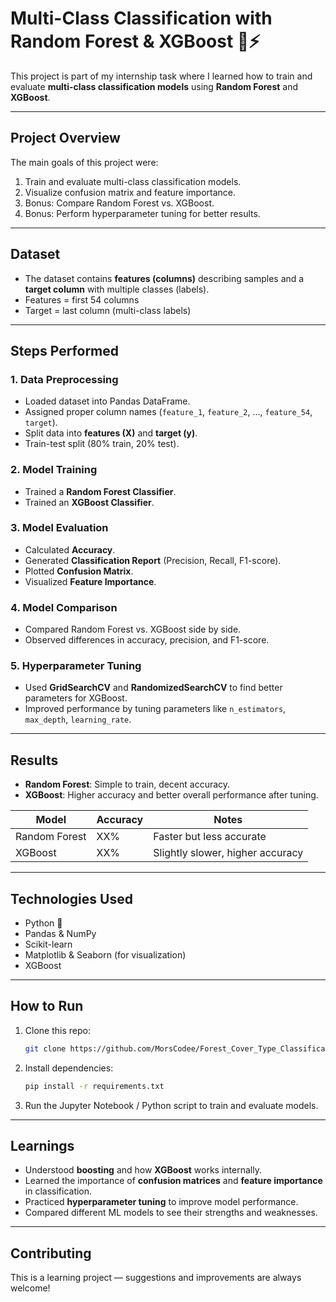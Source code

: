 
# Multi-Class Classification with Random Forest & XGBoost 🌳⚡

This project is part of my internship task where I learned how to train and evaluate **multi-class classification models** using **Random Forest** and **XGBoost**.

---

## Project Overview
The main goals of this project were:
1. Train and evaluate multi-class classification models.  
2. Visualize confusion matrix and feature importance.  
3. Bonus: Compare Random Forest vs. XGBoost.  
4. Bonus: Perform hyperparameter tuning for better results.  

---

## Dataset
- The dataset contains **features (columns)** describing samples and a **target column** with multiple classes (labels).
- Features = first 54 columns  
- Target = last column (multi-class labels)  

---

## Steps Performed

### 1. Data Preprocessing
- Loaded dataset into Pandas DataFrame.  
- Assigned proper column names (`feature_1`, `feature_2`, …, `feature_54`, `target`).  
- Split data into **features (X)** and **target (y)**.  
- Train-test split (80% train, 20% test).  

### 2. Model Training
- Trained a **Random Forest Classifier**.  
- Trained an **XGBoost Classifier**.  

### 3. Model Evaluation
- Calculated **Accuracy**.  
- Generated **Classification Report** (Precision, Recall, F1-score).  
- Plotted **Confusion Matrix**.  
- Visualized **Feature Importance**.  

### 4. Model Comparison
- Compared Random Forest vs. XGBoost side by side.  
- Observed differences in accuracy, precision, and F1-score.  

### 5. Hyperparameter Tuning
- Used **GridSearchCV** and **RandomizedSearchCV** to find better parameters for XGBoost.  
- Improved performance by tuning parameters like `n_estimators`, `max_depth`, `learning_rate`.  

---

## Results

- **Random Forest**: Simple to train, decent accuracy.  
- **XGBoost**: Higher accuracy and better overall performance after tuning.  

| Model          | Accuracy | Notes                           |
|----------------|----------|---------------------------------|
| Random Forest  | XX%      | Faster but less accurate        |
| XGBoost        | XX%      | Slightly slower, higher accuracy|

---

## Technologies Used
- Python 🐍  
- Pandas & NumPy  
- Scikit-learn  
- Matplotlib & Seaborn (for visualization)  
- XGBoost  

---

## How to Run
1. Clone this repo:
   ```bash
   git clone https://github.com/MorsCodee/Forest_Cover_Type_Classification.git
   ```

2. Install dependencies:

   ```bash
   pip install -r requirements.txt
   ```
3. Run the Jupyter Notebook / Python script to train and evaluate models.

---

## Learnings

* Understood **boosting** and how **XGBoost** works internally.
* Learned the importance of **confusion matrices** and **feature importance** in classification.
* Practiced **hyperparameter tuning** to improve model performance.
* Compared different ML models to see their strengths and weaknesses.

---

## Contributing

This is a learning project — suggestions and improvements are always welcome!
